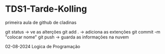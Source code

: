 # TDS1-Tarde-Kolling
primeira aula de github de cladinas

git status -> ve as alterções
git add . -> adiciona as extenções
git commit -m "colocar nome"
git push -> guarda as informações na nuvem

02-08-2024 Logica de Programação
